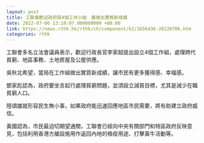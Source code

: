 ```yaml
---
layout: post
title: 工聯會歡迎政府設4個工作小組　冀做出實質新成績
date: 2022-07-06 13:10:07.000000000 +08:00
link: https://news.rthk.hk/rthk/ch/component/k2/1656436-20220706.htm
categories: rthk
---
```


工聯會多名立法會議員表示，歡迎行政長官李家超提出設立4個工作組，處理跨代貧窮、地區事務、土地房屋及公屋供應。

吳秋北希望，當局在工作組做出實質新成績，讓市民有更多獲得感、幸福感。

鄧家彪認為，政府要坐言起行處理貧窮問題，並須設立減貧目標，尤其是減少在職貧窮人口。

陸頌雄就形容民生無小事，如果政府能迅速回應地區市民需要，將有助建立政府威信。

黃國認為，市民最迫切期望通關，工聯會已經向中央有關部門和特區政府反映意見，包括利用香港方艙設施用作返回內地的檢疫用途、打擊黃牛活動等。
